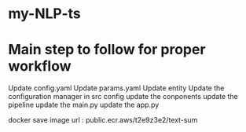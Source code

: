 # my-NLP-ts


# Main step to follow for proper workflow

Update config.yaml
Update params.yaml
Update entity
Update the configuration manager in src config
update the conponents
update the pipeline
update the main.py
update the app.py







docker save image url : public.ecr.aws/t2e9z3e2/text-sum